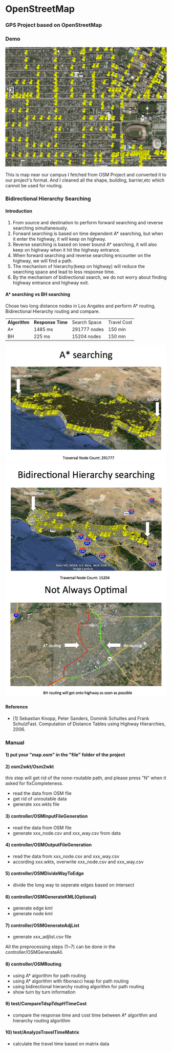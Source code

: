 OpenStreetMap
=============

### GPS Project based on OpenStreetMap

### Demo

![OSM](images/OSM.png)

This is map near our campus I fetched from OSM Project and converted it to our project's format. 
And I cleaned all the shape, building, barrier,etc which cannot be used for routing.

### Bidirectional Hierarchy Searching
#### Introduction

1. From source and destination to perform forward searching and reverse searching simultaneously.
2. Forward searching is based on time dependent A* searching, but when it enter the highway, it will keep on highway.
3. Reverse searching is based on lower bound A* searching, it will also keep on highway when it hit the highway entrance.
4. When forward searching and reverse searching encounter on the highway, we will find a path.
5. The mechanism of hierarchy(keep on highway) will reduce the searching space and lead to less response time.
6. By the mechanism of bidirectional search, we do not worry about finding highway entrance and highway exit.

#### A* searching vs BH searching
Chose two long distance nodes in Los Angeles and perform A* routing, Bidirectional Hierarchy routing and compare.
<table>
    <tr>
        <td><b>Algorithm</b></td><td><b>Response Time</b></td><td>Search Space</td><td>Travel Cost</td>
    </tr>
    <tr>
        <td>A*</td><td>1485 ms</td><td>291777 nodes</td><td>150 min</td>
    </tr>
    <tr>
        <td>BH</td><td>225 ms</td><td>15204 nodes</td><td>150 min</td>
    </tr>
</table>

![A*](images/astar.png)
![BH](images/bh.png)
![Not always optimal](images/not.png)

#### Reference
* [1] Sebastian Knopp, Peter Sanders, Dominik Schultes and Frank SchulzFast. Computation of Distance Tables using Highway Hierarchies, 2006.

### Manual

#### 1) put your "map.osm" in the "file" folder of the project

#### 2) osm2wkt/Osm2wkt
this step will get rid of the none-routable path, and please press "N" when it asked for fixCompleteness.
* read the data from OSM file
* get rid of unroutable data
* generate xxx.wkts file

#### 3) controller/OSMInputFileGeneration
* read the data from OSM file
* generate xxx_node.csv and xxx_way.csv from data

#### 4) controller/OSMOutputFileGeneration
* read the data from xxx_node.csv and xxx_way.csv
* according xxx.wkts, overwrite xxx_node.csv and xxx_way.csv

#### 5) controller/OSMDivideWayToEdge
* divide the long way to seperate edges based on intersect

#### 6) controller/OSMGenerateKML(Optional)
* generate edge kml
* generate node kml

#### 7) controller/OSMGenerateAdjList
* generate xxx_adjlist.csv file

All the preprocessing steps (1~7) can be done in the controller/OSMGenerateAll.
   
#### 8) controller/OSMRouting
* using A* algorithm for path routing
* using A* algorithm with fibonacci heap for path routing
* using bidirectional hierarchy routing algorithm for path routing
* show turn by turn information
   
#### 9) test/CompareTdspTdspHTimeCost
* compare the response time and cost time between A* algorithm and hierarchy routing algorithm

#### 10) test/AnalyzeTravelTimeMatrix
* calculate the travel time based on matrix data
